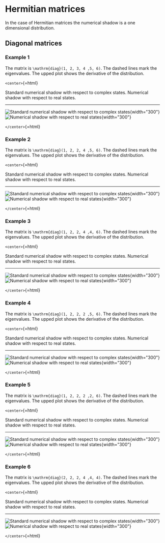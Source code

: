 Hermitian matrices
==================

In the case of Hermitian matrices the numerical shadow is a one
dimensional distribution.

Diagonal matrices
-----------------

### Example 1

The matrix is ``\mathrm{diag}(1, 2, 3, 4 ,5, 6)``. The dashed lines
mark the eigenvalues. The upped plot shows the derivative of the
distribution.

`<center>`{=html}

  Standard numerical shadow with respect to complex states.                                                                                  Numerical shadow with respect to real states.
  ------------------------------------------------------------------------------------------------------------------------------------------ ---------------------------------------------------------------------------------------------------------------------------
  ![Standard numerical shadow with respect to complex states](/numerical-shadow/examples/histogram-c1-random_ket_complex.png){width="300"}   ![Numerical shadow with respect to real states](/numerical-shadow/examples/histogram-c1-random_ket_real.png){width="300"}

`</center>`{=html}

### Example 2

The matrix is ``\mathrm{diag}(1, 2, 2, 4 ,5, 6)``. The dashed lines
mark the eigenvalues. The upped plot shows the derivative of the
distribution.

`<center>`{=html}

  Standard numerical shadow with respect to complex states.                                                                                  Numerical shadow with respect to real states.
  ------------------------------------------------------------------------------------------------------------------------------------------ ---------------------------------------------------------------------------------------------------------------------------
  ![Standard numerical shadow with respect to complex states](/numerical-shadow/examples/histogram-c2-random_ket_complex.png){width="300"}   ![Numerical shadow with respect to real states](/numerical-shadow/examples/histogram-c2-random_ket_real.png){width="300"}

`</center>`{=html}

### Example 3

The matrix is ``\mathrm{diag}(1, 2, 2, 4 ,4, 6)``. The dashed lines
mark the eigenvalues. The upped plot shows the derivative of the
distribution.

`<center>`{=html}

  Standard numerical shadow with respect to complex states.                                                                                  Numerical shadow with respect to real states.
  ------------------------------------------------------------------------------------------------------------------------------------------ ---------------------------------------------------------------------------------------------------------------------------
  ![Standard numerical shadow with respect to complex states](/numerical-shadow/examples/histogram-c3-random_ket_complex.png){width="300"}   ![Numerical shadow with respect to real states](/numerical-shadow/examples/histogram-c3-random_ket_real.png){width="300"}

`</center>`{=html}

### Example 4

The matrix is ``\mathrm{diag}(1, 2, 2, 2 ,5, 6)``. The dashed lines
mark the eigenvalues. The upped plot shows the derivative of the
distribution.

`<center>`{=html}

  Standard numerical shadow with respect to complex states.                                                                                  Numerical shadow with respect to real states.
  ------------------------------------------------------------------------------------------------------------------------------------------ ---------------------------------------------------------------------------------------------------------------------------
  ![Standard numerical shadow with respect to complex states](/numerical-shadow/examples/histogram-c4-random_ket_complex.png){width="300"}   ![Numerical shadow with respect to real states](/numerical-shadow/examples/histogram-c4-random_ket_real.png){width="300"}

`</center>`{=html}

### Example 5

The matrix is ``\mathrm{diag}(1, 2, 2, 2 ,2, 6)``. The dashed lines
mark the eigenvalues. The upped plot shows the derivative of the
distribution.

`<center>`{=html}

  Standard numerical shadow with respect to complex states.                                                                                  Numerical shadow with respect to real states.
  ------------------------------------------------------------------------------------------------------------------------------------------ ---------------------------------------------------------------------------------------------------------------------------
  ![Standard numerical shadow with respect to complex states](/numerical-shadow/examples/histogram-c5-random_ket_complex.png){width="300"}   ![Numerical shadow with respect to real states](/numerical-shadow/examples/histogram-c5-random_ket_real.png){width="300"}

`</center>`{=html}

### Example 6

The matrix is ``\mathrm{diag}(2, 2, 2, 4 ,4, 4)``. The dashed lines
mark the eigenvalues. The upped plot shows the derivative of the
distribution.

`<center>`{=html}

  Standard numerical shadow with respect to complex states.                                                                                  Numerical shadow with respect to real states.
  ------------------------------------------------------------------------------------------------------------------------------------------ ---------------------------------------------------------------------------------------------------------------------------
  ![Standard numerical shadow with respect to complex states](/numerical-shadow/examples/histogram-c6-random_ket_complex.png){width="300"}   ![Numerical shadow with respect to real states](/numerical-shadow/examples/histogram-c6-random_ket_real.png){width="300"}

`</center>`{=html}
